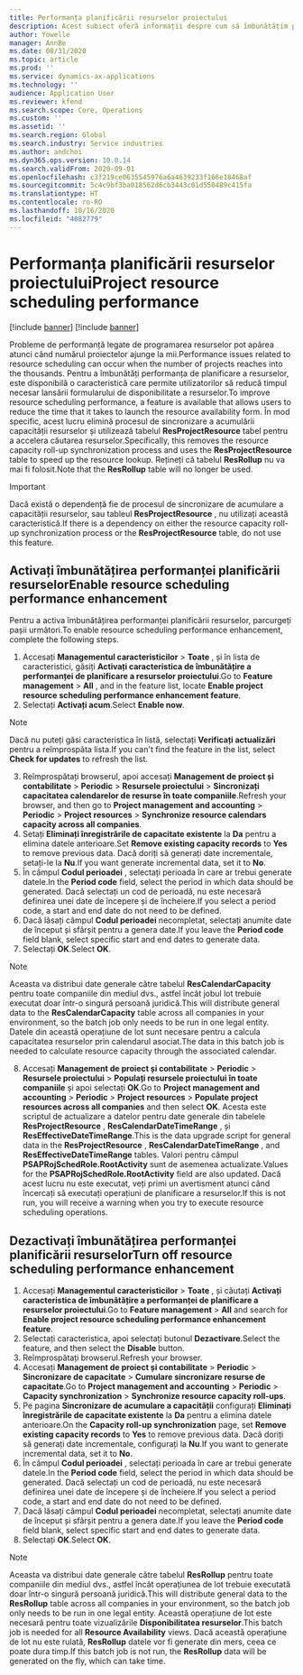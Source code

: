 ```yaml
---
title: Performanța planificării resurselor proiectului
description: Acest subiect oferă informații despre cum să îmbunătățim performanța planificării resurselor pentru un număr mare de proiecte.
author: Yowelle
manager: AnnBe
ms.date: 08/31/2020
ms.topic: article
ms.prod: ''
ms.service: dynamics-ax-applications
ms.technology: ''
audience: Application User
ms.reviewer: kfend
ms.search.scope: Core, Operations
ms.custom: ''
ms.assetid: ''
ms.search.region: Global
ms.search.industry: Service industries
ms.author: andchoi
ms.dyn365.ops.version: 10.0.14
ms.search.validFrom: 2020-09-01
ms.openlocfilehash: c3f219ce0635545976a6a4639233f166e18468af
ms.sourcegitcommit: 5c4c9bf3ba018562d6cb3443c01d550489c415fa
ms.translationtype: HT
ms.contentlocale: ro-RO
ms.lasthandoff: 10/16/2020
ms.locfileid: "4082779"
---
```

# <a name="project-resource-scheduling-performance"></a><span data-ttu-id="a1353-103">Performanța planificării resurselor proiectului</span><span class="sxs-lookup"><span data-stu-id="a1353-103">Project resource scheduling performance</span></span>

[!include [banner](../includes/banner.md)]
[!include [banner](../includes/preview-banner.md)]


<span data-ttu-id="a1353-104">Probleme de performanță legate de programarea resurselor pot apărea atunci când numărul proiectelor ajunge la mii.</span><span class="sxs-lookup"><span data-stu-id="a1353-104">Performance issues related to resource scheduling can occur when the number of projects reaches into the thousands.</span></span> <span data-ttu-id="a1353-105">Pentru a îmbunătăți performanța de planificare a resurselor, este disponibilă o caracteristică care permite utilizatorilor să reducă timpul necesar lansării formularului de disponibilitate a resurselor.</span><span class="sxs-lookup"><span data-stu-id="a1353-105">To improve resource scheduling performance, a feature is available that allows users to reduce the time that it takes to launch the resource availability form.</span></span> <span data-ttu-id="a1353-106">În mod specific, acest lucru elimină procesul de sincronizare a acumulării capacității resurselor și utilizează tabelul **ResProjectResource** tabel pentru a accelera căutarea resurselor.</span><span class="sxs-lookup"><span data-stu-id="a1353-106">Specifically, this removes the resource capacity roll-up synchronization process and uses the **ResProjectResource** table to speed up the resource lookup.</span></span> <span data-ttu-id="a1353-107">Rețineți că tabelul **ResRollup** nu va mai fi folosit.</span><span class="sxs-lookup"><span data-stu-id="a1353-107">Note that the **ResRollup** table will no longer be used.</span></span>

> [!IMPORTANT]
> <span data-ttu-id="a1353-108">Dacă există o dependență fie de procesul de sincronizare de acumulare a capacității resurselor, sau tableul **ResProjectResource** , nu utilizați această caracteristică.</span><span class="sxs-lookup"><span data-stu-id="a1353-108">If there is a dependency on either the resource capacity roll-up synchronization process or the **ResProjectResource** table, do not use this feature.</span></span>

## <a name="enable-resource-scheduling-performance-enhancement"></a><span data-ttu-id="a1353-109">Activați îmbunătățirea performanței planificării resurselor</span><span class="sxs-lookup"><span data-stu-id="a1353-109">Enable resource scheduling performance enhancement</span></span>
<span data-ttu-id="a1353-110">Pentru a activa îmbunătățirea performanței planificării resurselor, parcurgeți pașii următori.</span><span class="sxs-lookup"><span data-stu-id="a1353-110">To enable resource scheduling performance enhancement, complete the following steps.</span></span>

1. <span data-ttu-id="a1353-111">Accesați **Managementul caracteristicilor** > **Toate** , și în lista de caracteristici, găsiți **Activați caracteristica de îmbunătățire a performanței de planificare a resurselor proiectului**.</span><span class="sxs-lookup"><span data-stu-id="a1353-111">Go to **Feature management** > **All** , and in the feature list, locate **Enable project resource scheduling performance enhancement feature**.</span></span>
2. <span data-ttu-id="a1353-112">Selectați **Activați acum**.</span><span class="sxs-lookup"><span data-stu-id="a1353-112">Select **Enable now**.</span></span>

> [!NOTE]
> <span data-ttu-id="a1353-113">Dacă nu puteți găsi caracteristica în listă, selectați **Verificați actualizări** pentru a reîmprospăta lista.</span><span class="sxs-lookup"><span data-stu-id="a1353-113">If you can't find the feature in the list, select **Check for updates** to refresh the list.</span></span>

3. <span data-ttu-id="a1353-114">Reîmprospătați browserul, apoi accesați **Management de proiect și contabilitate** > **Periodic** > **Resursele proiectului** > **Sincronizați capacitatea calendarelor de resurse în toate companiile**.</span><span class="sxs-lookup"><span data-stu-id="a1353-114">Refresh your browser, and then go to **Project management and accounting** > **Periodic** > **Project resources** > **Synchronize resource calendars capacity across all companies**.</span></span>
4. <span data-ttu-id="a1353-115">Setați **Eliminați înregistrările de capacitate existente** la **Da** pentru a elimina datele anterioare.</span><span class="sxs-lookup"><span data-stu-id="a1353-115">Set **Remove existing capacity records** to **Yes** to remove previous data.</span></span> <span data-ttu-id="a1353-116">Dacă doriți să generați date incrementale, setați-le la **Nu**.</span><span class="sxs-lookup"><span data-stu-id="a1353-116">If you want generate incremental data, set it to **No**.</span></span>
5. <span data-ttu-id="a1353-117">În câmpul **Codul perioadei** , selectați perioada în care ar trebui generate datele.</span><span class="sxs-lookup"><span data-stu-id="a1353-117">In the **Period code** field, select the period in which data should be generated.</span></span> <span data-ttu-id="a1353-118">Dacă selectați un cod de perioadă, nu este necesară definirea unei date de începere și de încheiere.</span><span class="sxs-lookup"><span data-stu-id="a1353-118">If you select a period code, a start and end date do not need to be defined.</span></span>
6. <span data-ttu-id="a1353-119">Dacă lăsați câmpul **Codul perioadei** necompletat, selectați anumite date de început și sfârșit pentru a genera date.</span><span class="sxs-lookup"><span data-stu-id="a1353-119">If you leave the **Period code** field blank, select specific start and end dates to generate data.</span></span>
7. <span data-ttu-id="a1353-120">Selectați **OK**.</span><span class="sxs-lookup"><span data-stu-id="a1353-120">Select **OK**.</span></span>

 > [!NOTE]
 > <span data-ttu-id="a1353-121">Aceasta va distribui date generale către tabelul **ResCalendarCapacity** pentru toate companiile din mediul dvs., astfel încât jobul lot trebuie executat doar într-o singură persoană juridică.</span><span class="sxs-lookup"><span data-stu-id="a1353-121">This will distribute general data to the **ResCalendarCapacity** table across all companies in your environment, so the batch job only needs to be run in one legal entity.</span></span> <span data-ttu-id="a1353-122">Datele din această operațiune de lot sunt necesare pentru a calcula capacitatea resurselor prin calendarul asociat.</span><span class="sxs-lookup"><span data-stu-id="a1353-122">The data in this batch job is needed to calculate resource capacity through the associated calendar.</span></span>

8. <span data-ttu-id="a1353-123">Accesați **Management de proiect și contabilitate** > **Periodic** > **Resursele proiectului** > **Populați resursele proiectului în toate companiile** și apoi selectați **OK**.</span><span class="sxs-lookup"><span data-stu-id="a1353-123">Go to **Project management and accounting** > **Periodic** > **Project resources** > **Populate project resources across all companies** and then select **OK**.</span></span> <span data-ttu-id="a1353-124">Acesta este scriptul de actualizare a datelor pentru date generale din tabelele **ResProjectResource** , **ResCalendarDateTimeRange** , și **ResEffectiveDateTimeRange**.</span><span class="sxs-lookup"><span data-stu-id="a1353-124">This is the data upgrade script for general data in the **ResProjectResource** , **ResCalendarDateTimeRange** , and **ResEffectiveDateTimeRange** tables.</span></span> <span data-ttu-id="a1353-125">Valori pentru câmpul **PSAPRojSchedRole.RootActivity** sunt de asemenea actualizate.</span><span class="sxs-lookup"><span data-stu-id="a1353-125">Values for the **PSAPRojSchedRole.RootActivity** field are also updated.</span></span> <span data-ttu-id="a1353-126">Dacă acest lucru nu este executat, veți primi un avertisment atunci când încercați să executați operațiuni de planificare a resurselor.</span><span class="sxs-lookup"><span data-stu-id="a1353-126">If this is not run, you will receive a warning when you try to execute resource scheduling operations.</span></span>
 
## <a name="turn-off-resource-scheduling-performance-enhancement"></a><span data-ttu-id="a1353-127">Dezactivați îmbunătățirea performanței planificării resurselor</span><span class="sxs-lookup"><span data-stu-id="a1353-127">Turn off resource scheduling performance enhancement</span></span>

1. <span data-ttu-id="a1353-128">Accesați **Managementul caracteristicilor** > **Toate** , și căutați **Activați caracteristica de îmbunătățire a performanței de planificare a resurselor proiectului**.</span><span class="sxs-lookup"><span data-stu-id="a1353-128">Go to **Feature management** > **All**  and search for **Enable project resource scheduling performance enhancement feature**.</span></span>
2. <span data-ttu-id="a1353-129">Selectați caracteristica, apoi selectați butonul **Dezactivare**.</span><span class="sxs-lookup"><span data-stu-id="a1353-129">Select the feature, and then select the **Disable** button.</span></span>
3. <span data-ttu-id="a1353-130">Reîmprospătați browserul.</span><span class="sxs-lookup"><span data-stu-id="a1353-130">Refresh your browser.</span></span>
4. <span data-ttu-id="a1353-131">Accesați **Management de proiect și contabilitate** > **Periodic** > **Sincronizare de capacitate** > **Cumulare sincronizare resurse de capacitate**.</span><span class="sxs-lookup"><span data-stu-id="a1353-131">Go to **Project management and accounting** > **Periodic** > **Capacity synchronization** > **Synchronize resource capacity roll-ups**.</span></span>
5. <span data-ttu-id="a1353-132">Pe pagina **Sincronizare de acumulare a capacității** configurați **Eliminați înregistrările de capacitate existente** la **Da** pentru a elimina datele anterioare.</span><span class="sxs-lookup"><span data-stu-id="a1353-132">On the **Capacity roll-up synchronization** page, set **Remove existing capacity records** to **Yes** to remove previous data.</span></span> <span data-ttu-id="a1353-133">Dacă doriți să generați date incrementale, configurați la **Nu**.</span><span class="sxs-lookup"><span data-stu-id="a1353-133">If you want to generate incremental data, set it to **No**.</span></span>
6. <span data-ttu-id="a1353-134">În câmpul **Codul perioadei** , selectați perioada în care ar trebui generate datele.</span><span class="sxs-lookup"><span data-stu-id="a1353-134">In the **Period code** field, select the period in which data should be generated.</span></span> <span data-ttu-id="a1353-135">Dacă selectați un cod de perioadă, nu este necesară definirea unei date de începere și de încheiere.</span><span class="sxs-lookup"><span data-stu-id="a1353-135">If you select a period code, a start and end date do not need to be defined.</span></span>
7. <span data-ttu-id="a1353-136">Dacă lăsați câmpul **Codul perioadei** necompletat, selectați anumite date de început și sfârșit pentru a genera date.</span><span class="sxs-lookup"><span data-stu-id="a1353-136">If you leave the **Period code** field blank, select specific start and end dates to generate data.</span></span>
8. <span data-ttu-id="a1353-137">Selectați **OK**.</span><span class="sxs-lookup"><span data-stu-id="a1353-137">Select **OK**.</span></span>

> [!NOTE]
> <span data-ttu-id="a1353-138">Aceasta va distribui date generale către tabelul **ResRollup** pentru toate companiile din mediul dvs., astfel încât operațiunea de lot trebuie executată doar într-o singură persoană juridică.</span><span class="sxs-lookup"><span data-stu-id="a1353-138">This will distribute general data to the **ResRollup** table across all companies in your environment, so the batch job only needs to be run in one legal entity.</span></span> <span data-ttu-id="a1353-139">Această operațiune de lot este necesară pentru toate vizualizările **Disponibilitatea resurselor**.</span><span class="sxs-lookup"><span data-stu-id="a1353-139">This batch job is needed for all **Resource Availability** views.</span></span> <span data-ttu-id="a1353-140">Dacă această operațiune de lot nu este rulată, **ResRollup** datele vor fi generate din mers, ceea ce poate dura timp.</span><span class="sxs-lookup"><span data-stu-id="a1353-140">If this batch job is not run, the **ResRollup** data will be generated on the fly, which can take time.</span></span>
